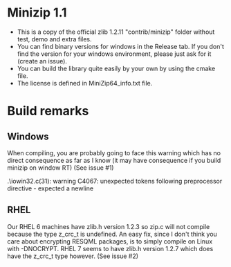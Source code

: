 
# Minizip 1.1
 - This is a copy of the official zlib 1.2.11 "contrib/minizip" folder without test, demo and extra files.
 - You can find binary versions for windows in the Release tab. If you don't find the version for your windows environment, please just ask for it (create an issue).
 - You can build the library quite easily by your own by using the cmake file.
 - The license is defined in MiniZip64_info.txt file.

# Build remarks
## Windows
When compiling, you are probably going to face this warning which has no direct consequence as far as I know (it may have consequence if you build minizip on window RT) (See issue #1)

.\iowin32.c(31): warning C4067: unexpected tokens following preprocessor directive - expected a newline

## RHEL 
Our RHEL 6 machines have zlib.h version 1.2.3 so zip.c will not compile because the type z_crc_t is undefined. An easy fix, since I don't think you care about encrypting RESQML packages, is to simply compile on Linux with -DNOCRYPT.
RHEL 7 seems to have zlib.h version 1.2.7 which does have the z_crc_t type however. (See issue #2)
